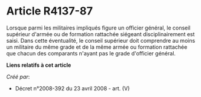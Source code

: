 # Article R4137-87

Lorsque parmi les militaires impliqués figure un officier général, le conseil supérieur d'armée ou de formation rattachée
siégeant disciplinairement est saisi. Dans cette éventualité, le conseil supérieur doit comprendre au moins un militaire du
même grade et de la même armée ou formation rattachée que chacun des comparants n'ayant pas le grade d'officier général.

**Liens relatifs à cet article**

_Créé par_:

  - Décret n°2008-392 du 23 avril 2008 - art. (V)
